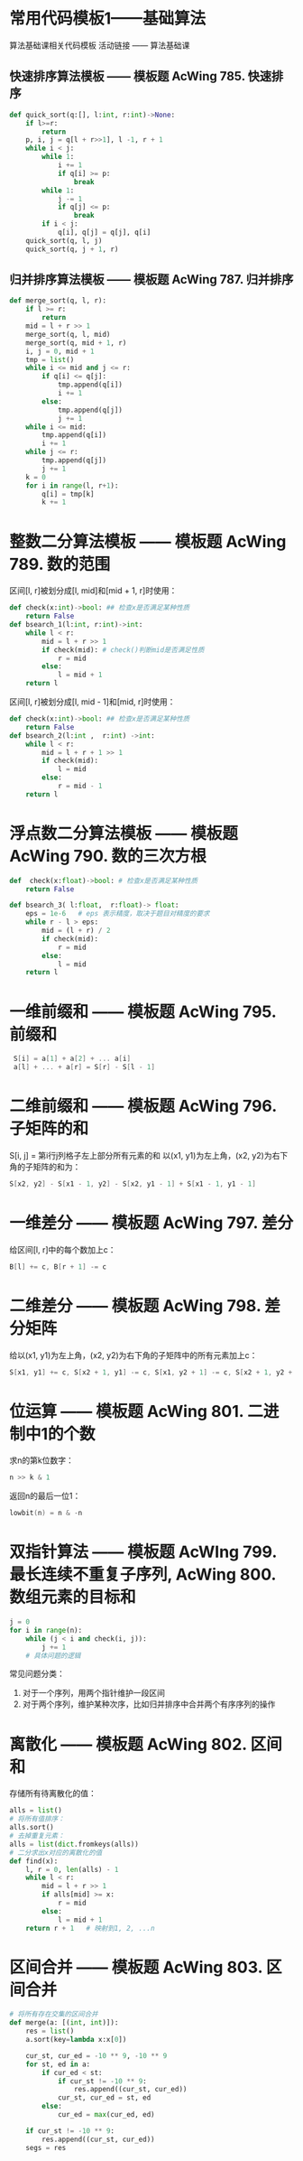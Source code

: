 # 常用代码模板1——基础算法
算法基础课相关代码模板
活动链接 —— 算法基础课
## 快速排序算法模板 —— 模板题 AcWing 785. 快速排序
```python
def quick_sort(q:[], l:int, r:int)->None:
    if l>=r:
        return
    p, i, j = q[l + r>>1], l -1, r + 1
    while i < j:
        while 1:
            i += 1
            if q[i] >= p:
                break
        while 1:
            j -= 1
            if q[j] <= p:
                break
        if i < j:
            q[i], q[j] = q[j], q[i]
    quick_sort(q, l, j)
    quick_sort(q, j + 1, r)
```

## 归并排序算法模板 —— 模板题 AcWing 787. 归并排序
```python
def merge_sort(q, l, r):
    if l >= r:
        return
    mid = l + r >> 1
    merge_sort(q, l, mid)
    merge_sort(q, mid + 1, r)
    i, j = 0, mid + 1
    tmp = list()
    while i <= mid and j <= r:
        if q[i] <= q[j]:
            tmp.append(q[i])
            i += 1
        else:
            tmp.append(q[j])
            j += 1
    while i <= mid:
        tmp.append(q[i])
        i += 1
    while j <= r:
        tmp.append(q[j])
        j += 1
    k = 0
    for i in range(l, r+1):
        q[i] = tmp[k]
        k += 1
```
# 整数二分算法模板 —— 模板题 AcWing 789. 数的范围
区间[l, r]被划分成[l, mid]和[mid + 1, r]时使用：

```python
def check(x:int)->bool: ## 检查x是否满足某种性质
    return False
def bsearch_1(l:int, r:int)->int:
    while l < r:
        mid = l + r >> 1
        if check(mid): # check()判断mid是否满足性质
            r = mid
        else:
            l = mid + 1
    return l
```
区间[l, r]被划分成[l, mid - 1]和[mid, r]时使用：
```python
def check(x:int)->bool: ## 检查x是否满足某种性质
    return False
def bsearch_2(l:int ,  r:int) ->int:
    while l < r:
        mid = l + r + 1 >> 1
        if check(mid):
            l = mid
        else:
            r = mid - 1
    return l
```
# 浮点数二分算法模板 —— 模板题 AcWing 790. 数的三次方根
```python
def  check(x:float)->bool: # 检查x是否满足某种性质
    return False

def bsearch_3( l:float,  r:float)-> float:
    eps = 1e-6   # eps 表示精度，取决于题目对精度的要求
    while r - l > eps:
        mid = (l + r) / 2
        if check(mid):
            r = mid
        else:
            l = mid
    return l
```

# 一维前缀和 —— 模板题 AcWing 795. 前缀和
```cpp
 S[i] = a[1] + a[2] + ... a[i]
 a[l] + ... + a[r] = S[r] - S[l - 1]
```

# 二维前缀和 —— 模板题 AcWing 796. 子矩阵的和
S[i, j] = 第i行j列格子左上部分所有元素的和
以(x1, y1)为左上角，(x2, y2)为右下角的子矩阵的和为：
```cpp
S[x2, y2] - S[x1 - 1, y2] - S[x2, y1 - 1] + S[x1 - 1, y1 - 1]
```

# 一维差分 —— 模板题 AcWing 797. 差分
给区间[l, r]中的每个数加上c：
```cpp
B[l] += c, B[r + 1] -= c
```

# 二维差分 —— 模板题 AcWing 798. 差分矩阵
给以(x1, y1)为左上角，(x2, y2)为右下角的子矩阵中的所有元素加上c：
```cpp
S[x1, y1] += c, S[x2 + 1, y1] -= c, S[x1, y2 + 1] -= c, S[x2 + 1, y2 + 1] += c
```

# 位运算 —— 模板题 AcWing 801. 二进制中1的个数
求n的第k位数字： 
```cpp
n >> k & 1
```

返回n的最后一位1：
```cpp
lowbit(n) = n & -n
```

# 双指针算法 —— 模板题 AcWIng 799. 最长连续不重复子序列, AcWing 800. 数组元素的目标和
```python
j = 0
for i in range(n):
    while (j < i and check(i, j)):
        j += 1
    # 具体问题的逻辑
```

常见问题分类：
1. 对于一个序列，用两个指针维护一段区间 
2. 对于两个序列，维护某种次序，比如归并排序中合并两个有序序列的操作

# 离散化 —— 模板题 AcWing 802. 区间和
存储所有待离散化的值：
```python
alls = list()
# 将所有值排序：
alls.sort()
# 去掉重复元素：
alls = list(dict.fromkeys(alls)) 
# 二分求出x对应的离散化的值
def find(x):
    l, r = 0, len(alls) - 1
    while l < r:
        mid = l + r >> 1
        if alls[mid] >= x:
            r = mid
        else:
            l = mid + 1
    return r + 1   # 映射到1, 2, ...n
```

# 区间合并 —— 模板题 AcWing 803. 区间合并
```python
# 将所有存在交集的区间合并
def merge(a: [(int, int)]):
    res = list()
    a.sort(key=lambda x:x[0])

    cur_st, cur_ed = -10 ** 9, -10 ** 9
    for st, ed in a:
        if cur_ed < st:
            if cur_st != -10 ** 9:
                res.append((cur_st, cur_ed))
            cur_st, cur_ed = st, ed
        else:
            cur_ed = max(cur_ed, ed)

    if cur_st != -10 ** 9:
        res.append((cur_st, cur_ed))
    segs = res
```
